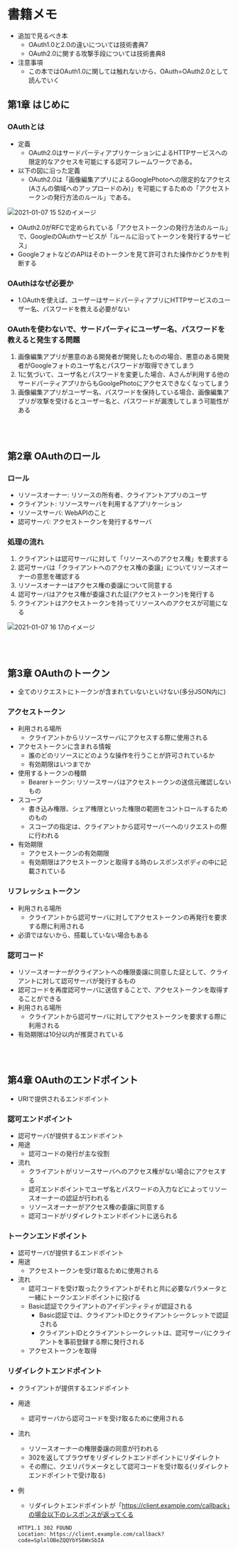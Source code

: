 # 書籍メモ
- 追加で見るべき本
  - OAuth1.0と2.0の違いについては技術書典7
  - OAuth2.0に関する攻撃手段については技術書典8
- 注意事項
  - この本ではOAuth1.0に関しては触れないから、OAuth=OAuth2.0として読んでいく
## 第1章 はじめに
### OAuthとは
- 定義
  - OAuth2.0はサードパーティアプリケーションによるHTTPサービスへの限定的なアクセスを可能にする認可フレームワークである。
- 以下の図に沿った定義
  - OAuth2.0は「画像編集アプリによるGooglePhotoへの限定的なアクセス(Aさんの領域へのアップロードのみ)」を可能にするための「アクセストークンの発行方法のルール」である。

![2021-01-07 15 52のイメージ](https://user-images.githubusercontent.com/53253817/103861234-70d83700-5100-11eb-83ea-84a08feb0c4b.jpeg)

- OAuth2.0がRFCで定められている「アクセストークンの発行方法のルール」で、GoogleのOAuthサービスが「ルールに沿ってトークンを発行するサービス」
- GoogleフォトなどのAPIはそのトークンを見て許可された操作かどうかを判断する
### OAuthはなぜ必要か
- 1.OAuthを使えば、ユーザーはサードパーティアプリにHTTPサービスのユーザー名、パスワードを教える必要がない
### OAuthを使わないで、サードパーティにユーザー名、パスワードを教えると発生する問題
1. 画像編集アプリが悪意のある開発者が開発したものの場合、悪意のある開発者がGoogleフォトのユーザ名とパスワードが取得できてしまう
2. 1に気づいて、ユーザ名とパスワードを変更した場合、Aさんが利用する他のサードパーティアプリからもGoolgePhotoにアクセスできなくなってしまう
3. 画像編集アプリがユーザー名、パスワードを保持している場合、画像編集アプリが攻撃を受けるとユーザー名と、パスワードが漏洩してしまう可能性がある

<br></br>

## 第2章 OAuthのロール
### ロール
- リソースオーナー: リソースの所有者、クライアントアプリのユーザ
- クライアント: リソースサーバを利用するアプリケーション
- リソースサーバ: WebAPIのこと
- 認可サーバ: アクセストークンを発行するサーバ
### 処理の流れ
1. クライアントは認可サーバに対して「リソースへのアクセス権」を要求する
2. 認可サーバは「クライアントへのアクセス権の委譲」についてリソースオーナーの意思を確認する
3. リソースオーナーはアクセス権の委譲について同意する
4. 認可サーバはアクセス権が委譲された証(アクセストークン)を発行する
5. クライアントはアクセストークンを持ってリソースへのアクセスが可能になる

![2021-01-07 16 17のイメージ](https://user-images.githubusercontent.com/53253817/103863262-e09bf100-5103-11eb-94b8-d3b0f0a25f75.jpeg)

<br></br>

## 第3章 OAuthのトークン
- 全てのリクエストにトークンが含まれていないといけない(多分JSON内に)
### アクセストークン
- 利用される場所
  - クライアントからリソースサーバにアクセスする際に使用される
- アクセストークンに含まれる情報
  - 誰のどのリソースにどのような操作を行うことが許可されているか
  - 有効期限はいつまでか
- 使用するトークンの種類
  - Bearerトークン: リソースサーバはアクセストークンの送信元確認しないもの
- スコープ
  - 書き込み権限、シェア権限といった権限の範囲をコントロールするためのもの
  - スコープの指定は、クライアントから認可サーバーへのリクエストの際に行われる
- 有効期限
  - アクセストークンの有効期限
  - 有効期限はアクセストークンと取得する時のレスポンスボディの中に記載されている
### リフレッシュトークン
- 利用される場所
  - クライアントから認可サーバに対してアクセストークンの再発行を要求する際に利用される
- 必須ではないから、搭載していない場合もある
### 認可コード
- リソースオーナーがクライアントへの権限委譲に同意した証として、クライアントに対して認可サーバが発行するもの
- 認可コードを再度認可サーバに送信することで、アクセストークンを取得することができる
- 利用される場所
  - クライアントから認可サーバに対してアクセストークンを要求する際に利用される
- 有効期限は10分以内が推奨されている

<br></br>

## 第4章 OAuthのエンドポイント
- URIで提供されるエンドポイント
### 認可エンドポイント
- 認可サーバが提供するエンドポイント
- 用途
  - 認可コードの発行が主な役割
- 流れ
  - クライアントがリソースサーバへのアクセス権がない場合にアクセスする
  - 認可エンドポイントでユーザ名とパスワードの入力などによってリソースオーナーの認証が行われる
  - リソースオーナーがアクセス権の委譲に同意する
  - 認可コードがリダイレクトエンドポイントに送られる
### トークンエンドポイント
- 認可サーバが提供するエンドポイント
- 用途
  - アクセストークンを受け取るために使用される
- 流れ
  - 認可コードを受け取ったクライアントがそれと共に必要なパラメータと一緒にトークンエンドポイントに投げる
  - Basic認証でクライアントのアイデンティティが認証される
    - Basic認証では、クライアントIDとクライアントシークレットで認証される
    - クライアントIDとクライアントシークレットは、認可サーバにクライアントを事前登録する際に発行される
  - アクセストークンを取得
### リダイレクトエンドポイント
- クライアントが提供するエンドポイント
- 用途
  - 認可サーバから認可コードを受け取るために使用される
- 流れ
  - リソースオーナーの権限委譲の同意が行われる
  - 302を返してブラウザをリダイレクトエンドポイントにリダイレクト
  - その際に、クエリパラメータとして認可コードを受け取る(リダイレクトエンドポイントで受け取る)
- 例
  - リダイレクトエンドポイントが「https://client.example.com/callback」の場合以下のレスポンスが返ってくる

  ```
  HTTP1.1 302 FOUND
  Location: https://client.example.com/callback?code=SplxlOBeZQQYbYS6WxSbIA
  ```
